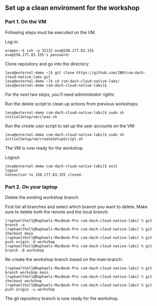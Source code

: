 ## Set up a clean enviroment for the workshop

### Part 1. On the VM

Following steps must be executed on the VM. 

Log in:

```
eramon:~$ ssh -p 32122 eva@158.177.83.155
eva@158.177.83.155's password:
```

Clone repository and go into the directory:

```
[eva@external-demo ~]$ git clone https://github.com/IBM/csm-dach-cloud-native-labs.git
[eva@external-demo ~]$ cd csm-dach-cloud-native-labs/
[eva@external-demo csm-dach-cloud-native-labs]$
```

_For the next two steps, you'll need administrator rights_

Run the _delete_ script to clean up actions from previous workshops:

```
[eva@external-demo csm-dach-cloud-native-labs]$ sudo sh initialSetup/vm/clean.sh
```

Run the _create user_ script to set up the user accounts on the VM:

```
[eva@external-demo csm-dach-cloud-native-labs]$ sudo sh initialSetup/vm/createSetupScript.sh
```

The VM is now ready for the workshop.

Logout:

```
[eva@external-demo csm-dach-cloud-native-labs]$ exit
logout
Connection to 158.177.83.155 closed.
```

### Part 2. On your laptop

Delete the existing _workshop_ branch.

First list all branches and select which branch you want to delete. Make sure to delete both the remote and the local branch:
```
[raphaeltholl@Raphaels-MacBook-Pro csm-dach-cloud-native-labs] % git branch -a
[raphaeltholl@Raphaels-MacBook-Pro csm-dach-cloud-native-labs] % git checkout main
[raphaeltholl@Raphaels-MacBook-Pro csm-dach-cloud-native-labs] % git push origin -d workshop
[raphaeltholl@Raphaels-MacBook-Pro csm-dach-cloud-native-labs] % git branch -D workshop
```

Re-create the _workshop_ branch based on the main branch:

```
[raphaeltholl@Raphaels-MacBook-Pro csm-dach-cloud-native-labs] % git branch workshop main
[raphaeltholl@Raphaels-MacBook-Pro csm-dach-cloud-native-labs] % git checkout workshop
[raphaeltholl@Raphaels-MacBook-Pro csm-dach-cloud-native-labs] % git push origin -u workshop
```
The git repository branch is now ready for the workshop.
